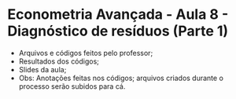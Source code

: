 # Econometria Avançada - Aula 8 - Diagnóstico de resíduos (Parte 1)
* Arquivos e códigos feitos pelo professor;
* Resultados dos códigos;
* Slides da aula;
* Obs: Anotações feitas nos códigos; arquivos criados durante o processo serão subidos para cá.
